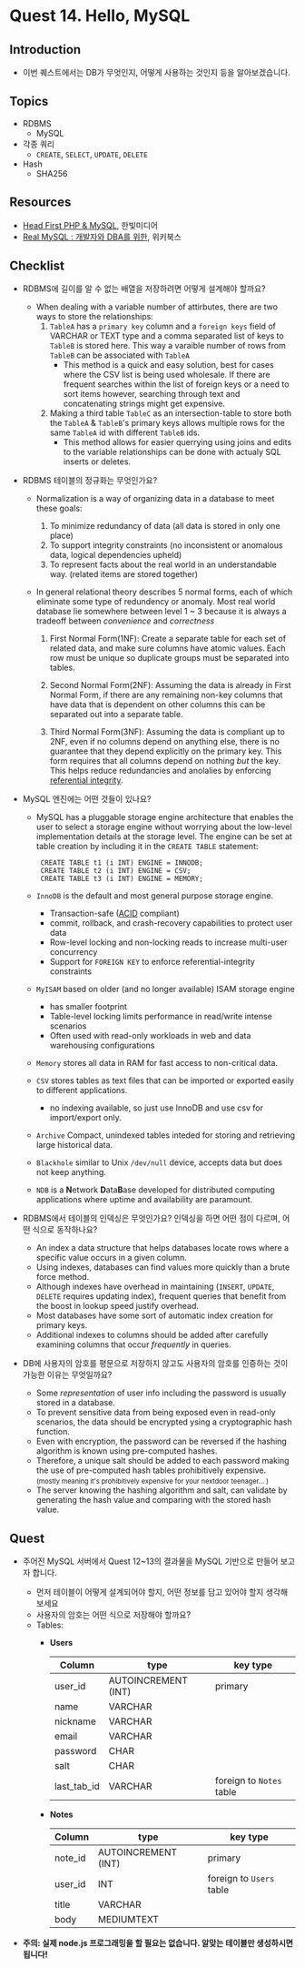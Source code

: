 # Quest 14. Hello, MySQL


## Introduction
* 이번 퀘스트에서는 DB가 무엇인지, 어떻게 사용하는 것인지 등을 알아보겠습니다.

## Topics
* RDBMS
  * MySQL
* 각종 쿼리
  * `CREATE`, `SELECT`, `UPDATE`, `DELETE`
* Hash
  * SHA256

## Resources
* [Head First PHP & MySQL](http://www.yes24.com/24/Goods/3831680?Acode=101), 한빛미디어
* [Real MySQL : 개발자와 DBA를 위한](http://www.yes24.com/24/Goods/6960931?Acode=101), 위키북스

## Checklist
* RDBMS에 길이를 알 수 없는 배열을 저장하려면 어떻게 설계해야 할까요?
  * When dealing with a variable number of attirbutes, there are two ways to store the relationships: 
    1. `TableA` has a `primary key` column and a `foreign keys` field of VARCHAR or TEXT type and a comma separated list of keys to `TableB` is stored here. This way a varaible number of rows from `TableB` can be associated with `TableA`
        * This method is a quick and easy solution, best for cases where the CSV list is being used wholesale. If there are frequent searches within the list of foreign keys or a need to sort items however, searching through text and concatenating strings might get expensive.
    2. Making a third table `TableC` as an intersection-table to store both the `TableA` & `TableB`'s primary keys allows multiple rows for the same `TableA` id with different `TableB` ids. 
        * This method allows for easier querrying using joins and edits to the variable relationships can be done with actualy SQL inserts or deletes.

* RDBMS 테이블의 정규화는 무엇인가요?
  * Normalization is a way of organizing data in a database to meet these goals:
    1. To minimize redundancy of data (all data is stored in only one place) 
    2. To support integrity constraints (no inconsistent or anomalous data, logical dependencies upheld)
    3. To represent facts about the real world in an understandable way. (related items are stored together)

  * In general relational theory describes 5 normal forms, each of which eliminate some type of redundency or anomaly. Most real world database lie somewhere between level 1 ~ 3 because it is always a tradeoff between *convenience* and *correctness*
    1. First Normal Form(1NF): Create a separate table for each set of related data, and make sure columns have atomic values. Each row must be unique so duplicate groups must be separated into tables. 
                
    2. Second Normal Form(2NF): Assuming the data is already in First Normal Form, if there are any remaining non-key columns that have data that is dependent on other columns this can be separated out into a separate table. 
    
    3. Third Normal Form(3NF): Assuming the data is compliant up to 2NF, even if no columns depend on anything else, there is no guarantee that they depend explicitly on the primary key. This form requires that all columns depend on nothing *but* the key. This helps reduce redundancies and anolalies by enforcing [referential integrity](https://en.wikipedia.org/wiki/Referential_integrity).

* MySQL 엔진에는 어떤 것들이 있나요?
  * MySQL has a pluggable storage engine architecture that enables the user to select a storage engine without worrying about the low-level implementation details at the storage level. The engine can be set at table creation by including it in the `CREATE TABLE` statement:
  
       ```
        CREATE TABLE t1 (i INT) ENGINE = INNODB;
        CREATE TABLE t2 (i INT) ENGINE = CSV;
        CREATE TABLE t3 (i INT) ENGINE = MEMORY;
       ```
  * `InnoDB` is the default and most general purpose storage engine.
    * Transaction-safe ([ACID](https://en.wikipedia.org/wiki/ACID) compliant)
    * commit, rollback, and crash-recovery capabilities to protect user data
    * Row-level locking and non-locking reads to increase multi-user concurrency
    * Support for `FOREIGN KEY` to enforce referential-integrity constraints
  * `MyISAM` based on older (and no longer available) ISAM storage engine
    * has smaller footprint
    * Table-level locking limits performance in read/write intense scenarios
    * Often used with read-only workloads in web and data warehousing configurations
  * `Memory` stores all data in RAM for fast access to non-critical data.
  * `CSV` stores tables as text files that can be imported or exported easily to different applications.
    * no indexing available, so just use InnoDB and use csv for import/export only. 
  * `Archive` Compact, unindexed tables inteded for storing and retrieving large historical data.
  * `Blackhole` similar to Unix `/dev/null` device, accepts data but does not keep anything. 
  * `NDB` is a **N**etwork **D**ata**B**ase developed for distributed computing applications where uptime and availability are paramount.

* RDBMS에서 테이블의 인덱싱은 무엇인가요? 인덱싱을 하면 어떤 점이 다르며, 어떤 식으로 동작하나요?
  * An index a data structure that helps databases locate rows where a specific value occurs in a given column.
  * Using indexes, databases can find values more quickly than a brute force method.
  * Although indexes have overhead in maintaining (`INSERT`, `UPDATE`, `DELETE` requires updating index), frequent queries that benefit from the boost in lookup speed justify overhead.
  * Most databases have some sort of automatic index creation for primary keys.
  * Additional indexes to columns should be added after carefully examining columns that occur *frequently* in queries.

* DB에 사용자의 암호를 평문으로 저장하지 않고도 사용자의 암호를 인증하는 것이 가능한 이유는 무엇일까요?
  * Some *representation* of user info including the password is usually stored in a database.
  * To prevent sensitive data from being exposed even in read-only scenarios, the data should be encrypted ysing a cryptographic hash function.
  * Even with encryption, the password can be reversed if the hashing algorithm is known using pre-computed hashes.
  * Therefore, a unique salt should be added to each password making the use of pre-computed hash tables prohibitively expensive. 
    <sub><br>(mostly meaning it's prohibitively expensive for your nextdoor teenager... )</sub>
  * The server knowing the hashing algorithm and salt, can validate by generating the hash value and comparing with the stored hash value.

## Quest
* 주어진 MySQL 서버에서 Quest 12~13의 결과물을 MySQL 기반으로 만들어 보고자 합니다.
  * 먼저 테이블이 어떻게 설계되어야 할지, 어떤 정보를 담고 있어야 할지 생각해 보세요
  * 사용자의 암호는 어떤 식으로 저장해야 할까요?
  * Tables:
    * **Users**

      | Column      | type                | key type                 |
      |-------------|---------------------|--------------------------|
      | user_id     | AUTOINCREMENT (INT) | primary                  |
      | name        | VARCHAR             |                          |
      | nickname    | VARCHAR             |                          |
      | email       | VARCHAR             |                          |
      | password    | CHAR                |                          |
      | salt        | CHAR                |                          |
      | last_tab_id | VARCHAR             | foreign to `Notes` table |

    * **Notes**

      | Column  | type                | key type                 |
      |---------|---------------------|--------------------------|
      | note_id | AUTOINCREMENT (INT) | primary                  |
      | user_id | INT                 | foreign to `Users` table |
      | title   | VARCHAR             |                          |
      | body    | MEDIUMTEXT          |                          |    

* **주의: 실제 node.js 프로그래밍을 할 필요는 없습니다. 알맞는 테이블만 생성하시면 됩니다!**
